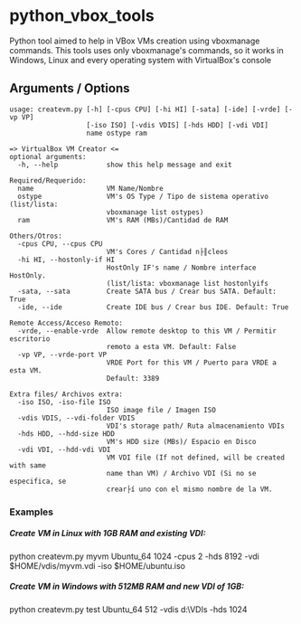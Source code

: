 # python_vbox_tools
Python tool aimed to help in VBox VMs creation using vboxmanage commands.
This tools uses only vboxmanage's commands, so it works in Windows, Linux and every operating system with VirtualBox's console

## Arguments / Options
```
usage: createvm.py [-h] [-cpus CPU] [-hi HI] [-sata] [-ide] [-vrde] [-vp VP]
                   [-iso ISO] [-vdis VDIS] [-hds HDD] [-vdi VDI]
                   name ostype ram

=> VirtualBox VM Creator <=
optional arguments:
  -h, --help            show this help message and exit

Required/Requerido:
  name                  VM Name/Nombre
  ostype                VM's OS Type / Tipo de sistema operativo (list/lista:
                        vboxmanage list ostypes)
  ram                   VM's RAM (MBs)/Cantidad de RAM

Others/Otros:
  -cpus CPU, --cpus CPU
                        VM's Cores / Cantidad n├║cleos
  -hi HI, --hostonly-if HI
                        HostOnly IF's name / Nombre interface HostOnly.
                        (list/lista: vboxmanage list hostonlyifs
  -sata, --sata         Create SATA bus / Crear bus SATA. Default: True
  -ide, --ide           Create IDE bus / Crear bus IDE. Default: True

Remote Access/Acceso Remoto:
  -vrde, --enable-vrde  Allow remote desktop to this VM / Permitir escritorio
                        remoto a esta VM. Default: False
  -vp VP, --vrde-port VP
                        VRDE Port for this VM / Puerto para VRDE a esta VM.
                        Default: 3389

Extra files/ Archivos extra:
  -iso ISO, -iso-file ISO
                        ISO image file / Imagen ISO
  -vdis VDIS, --vdi-folder VDIS
                        VDI's storage path/ Ruta almacenamiento VDIs
  -hds HDD, --hdd-size HDD
                        VM's HDD size (MBs)/ Espacio en Disco
  -vdi VDI, --hdd-vdi VDI
                        VM VDI file (If not defined, will be created with same
                        name than VM) / Archivo VDI (Si no se especifica, se
                        crear├í uno con el mismo nombre de la VM.
```
### Examples

##### Create VM in Linux with 1GB RAM and existing VDI:
python createvm.py myvm Ubuntu_64 1024 -cpus 2 -hds 8192 -vdi $HOME/vdis/myvm.vdi -iso $HOME/ubuntu.iso

##### Create VM in Windows with 512MB RAM and new VDI of 1GB:
python createvm.py test Ubuntu_64 512 -vdis d:\VDIs -hds 1024
